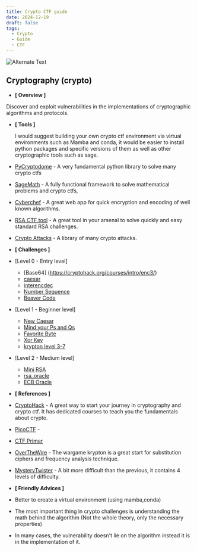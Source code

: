 ```yaml
---
title: Crypto CTF guide
date: 2024-12-19
draft: false
tags:
  - Crypto
  - Guide
  - CTF
---
```


![Alternate Text](/MyPortofolio/images/intro.png)

##  Cryptography (crypto)

* **[ Overview ]**

Discover and exploit vulnerabilities in the implementations of cryptographic algorithms and protocols.

* **[ Tools ]**
	
	I would suggest building your own crypto ctf environment via virtual environments such as Mamba and conda, it would be easier to install python packages and specific versions of them as well as other cryptographic tools such as sage.

 * [PyCryptodome](https://www.pycryptodome.org) - A very fundamental python library to solve many crypto ctfs
 * [SageMath](https://www.sagemath.org/) - A fully functional framework to solve mathematical problems and crypto ctfs,
 * [Cyberchef](https://gchq.github.io/CyberChef/) - A great web app for quick encryption and encoding of well known algorithms.
 * [RSA CTF tool](https://github.com/RsaCtfTool/RsaCtfTool) - A great tool in your arsenal to solve quickly and easy standard RSA challenges.
 * [Crypto Attacks](https://github.com/jvdsn/crypto-attacks) - A library of many crypto attacks.

* **[ Challenges ]**
 * [Level 0 - Entry level]

 	* [Base64] (https://cryptohack.org/courses/intro/enc3/)
 	* [caesar](https://play.picoctf.org/playlists/17?m=133)
 	* [interencdec](https://play.picoctf.org/playlists/17?m=135)
 	* [Number Sequence](https://mysterytwister.org/challenges/level-1/number-sequence)
 	* [Beaver Code](https://mysterytwister.org/challenges/level-1/beaver-code)


 * [Level 1 - Beginner level]
 	* [New Caesar](https://play.picoctf.org/playlists/17?m=136)
 	* [Mind your Ps and Qs](https://play.picoctf.org/playlists/17?m=138)
 	* [Favorite Byte](https://cryptohack.org/courses/intro/xorkey0/)
 	* [Xor Key](https://cryptohack.org/courses/intro/xorkey1/)
 	* [krypton level 3-7](https://overthewire.org/wargames/krypton/krypton3.html)

 * [Level 2 - Medium level]

 	* [Mini RSA](https://play.picoctf.org/playlists/17?m=139)
 	* [rsa_oracle](https://play.picoctf.org/playlists/17?m=140)
 	* [ECB Oracle](https://cryptohack.org/courses/symmetric/ecb_oracle/)



* **[ References ]**
 * [CryptoHack](https://cryptohack.org/) - A great way to start your journey in cryptography and crypto ctf. It has dedicated courses to teach you the fundamentals about crypto.
 * [PicoCTF](https://picoctf.org/) - 
 * [CTF Primer](https://primer.picoctf.com/#_cryptography)
 * [OverTheWire](https://overthewire.org/wargames/krypton/) - The wargame krypton is a great start for substitution ciphers and frequency analysis technique.
 * [MysteryTwister](https://mysterytwister.org/) - A bit more difficult than the previous, it contains 4 levels of difficulty.


* **[ Friendly Advices ]**
 * Better to create a virtual environment (using mamba,conda)
 * The most important thing in crypto challenges is understanding the math behind the algorithm (Not the whole theory, only the necessary properties)
 *  In many cases, the vulnerability doesn't lie on the algorithm instead it is in the implementation of it.